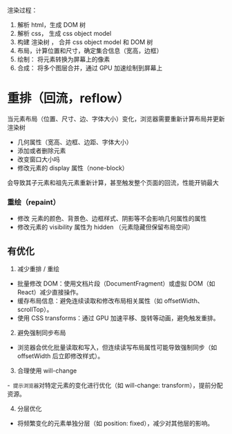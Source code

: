 渲染过程：

1. 解析 html，生成 DOM 树
2. 解析 css， 生成 css object model
3. 构建 渲染树 ， 合并 css object model 和 DOM 树
4. 布局，计算位置和尺寸，确定集合信息（宽高，边框）
5. 绘制： 将元素转换为屏幕上的像素
6. 合成： 将多个图层合并，通过 GPU 加速绘制到屏幕上

# 重排（回流，reflow）

当元素布局（位置、尺寸、边、字体大小）变化，浏览器需要重新计算布局并更新渲染树

- 几何属性（宽高、边框、边距、字体大小）
- 添加或者删除元素
- 改变窗口大小吗
- 修改元素的 display 属性（none-block）

会导致其子元素和祖先元素重新计算，甚至触发整个页面的回流，性能开销最大

### 重绘（repaint）

- 修改 元素的颜色、背景色、边框样式、阴影等不会影响几何属性的属性
- 修改元素的 visibility 属性为 hidden （元素隐藏但保留布局空间）

## 有优化

1. 减少重排 / 重绘

- 批量修改 DOM：使用文档片段（DocumentFragment）或虚拟 DOM（如 React）减少直接操作。
- 缓存布局信息：避免连续读取和修改布局相关属性（如 offsetWidth、scrollTop）。
- 使用 CSS transforms：通过 GPU 加速平移、旋转等动画，避免触发重排。

2. 避免强制同步布局

- 浏览器会优化批量读取和写入，但连续读写布局属性可能导致强制同步（如 offsetWidth 后立即修改样式）。

3. 合理使用 will-change

-` 提示浏览器`对特定元素的变化进行优化（如 will-change: transform），提前分配资源。

4. 分层优化

- 将频繁变化的元素单独分层（如 position: fixed），减少对其他层的影响。
